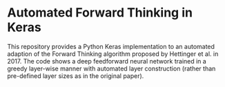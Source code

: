 # Automated Forward Thinking in Keras

This repository provides a Python Keras implementation to an automated adaption of the Forward Thinking algorithm proposed by Hettinger et al. in 2017. The code shows a deep feedforward neural network trained in a greedy layer-wise manner with automated layer construction (rather than pre-defined layer sizes as in the original paper).
